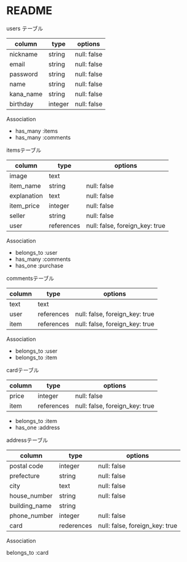 # README

users テーブル

| column      |  type       |  options    |
|-------------|-------------|-------------|
| nickname    | string      |  null: false|
| email       | string      |  null: false|
| password    | string      |  null: false|
| name        | string      |  null: false|
| kana_name   | string      |  null: false|
| birthday    | integer     |  null: false| Active Hash使用

Association

- has_many :items
- has_many :comments

itemsテーブル

| column      |  type         |  options    |
|-------------|-------------  |-------------|
| image       | text          |             |Activestrage使用
| item_name   | string        |  null: false|
| explanation | text          |  null: false|
| item_price  | integer       |  null: false|
| seller      | string        |  null: false|
| user        |references     |  null: false, foreign_key: true|

Association

- belongs_to :user
- has_many :comments
- has_one :purchase

commentsテーブル

| column      |  type       |  options                        |
|-------------|-------------|---------------------------------|
| text        | text        |                                 |
| user        | references  |   null: false, foreign_key: true|
| item        | references  |   null: false, foreign_key: true|

Association

- belongs_to :user
- belongs_to :item

cardテーブル

| column        |  type       |  options    |
|---------------|-------------|-------------|
| price         | integer     |  null: false|
| item          | references  |  null: false, foreign_key: true

- belongs_to :item
- has_one :address

addressテーブル

| column         |  type       |  options    |
|----------------|-------------|-------------|
|  postal code   | integer     |  null: false|
|  prefecture    | string      |  null: false|  Actives Hash使用
|  city          | text        |  null: false|
|  house_number  | string      |  null: false|
|  building_name | string      |             |
|  phone_number  | integer     |  null: false|
|  card          | rederences  |  null: false, foreign_key: true

Association

belongs_to :card

